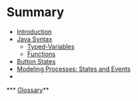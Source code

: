# Summary

* [Introduction](README.md)
* [Java Syntax](java_syntax.md)
   * [Typed-Variables](typed-variables.md)
   * [Functions](functions.md)
* [Button States](button_states.md)
* [Modeling Processes:  States and Events](modeling_states_and_events.md)
* 
*** [Glossary](GLOSSARY.md)**